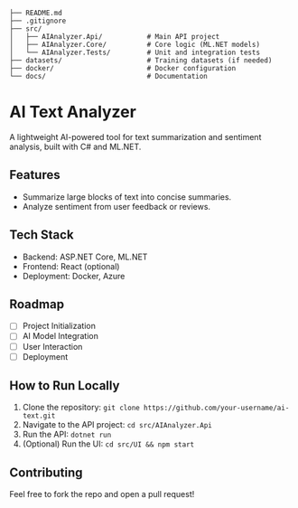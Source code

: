 ```
├── README.md
├── .gitignore
├── src/
│   ├── AIAnalyzer.Api/           # Main API project
│   ├── AIAnalyzer.Core/          # Core logic (ML.NET models)
│   └── AIAnalyzer.Tests/         # Unit and integration tests
├── datasets/                     # Training datasets (if needed)
├── docker/                       # Docker configuration
└── docs/                         # Documentation
```

# AI Text Analyzer
A lightweight AI-powered tool for text summarization and sentiment analysis, built with C# and ML.NET.

## Features
- Summarize large blocks of text into concise summaries.
- Analyze sentiment from user feedback or reviews.

## Tech Stack
- Backend: ASP.NET Core, ML.NET
- Frontend: React (optional)
- Deployment: Docker, Azure

## Roadmap
- [ ] Project Initialization
- [ ] AI Model Integration
- [ ] User Interaction
- [ ] Deployment

## How to Run Locally
1. Clone the repository: `git clone https://github.com/your-username/ai-text.git`
2. Navigate to the API project: `cd src/AIAnalyzer.Api`
3. Run the API: `dotnet run`
4. (Optional) Run the UI: `cd src/UI && npm start`

## Contributing
Feel free to fork the repo and open a pull request!
